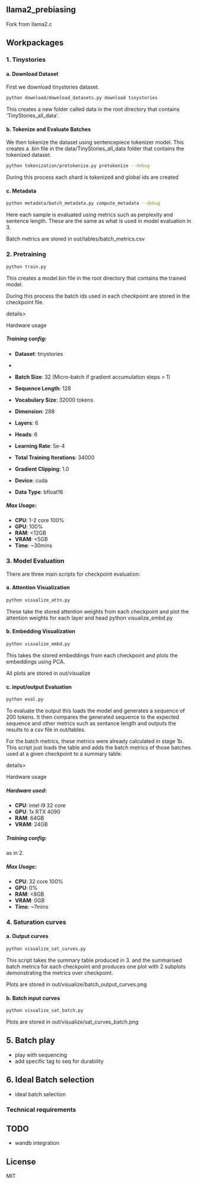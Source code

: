## llama2_prebiasing

Fork from llama2.c 

## Workpackages
### 1. Tinystories

#### a. Download Dataset 

First we download tinystories dataset. 

```bash
python download/download_datasets.py download tinystories
```

This creates a new folder called data in the root directory that contains 'TinyStories_all_data'.

#### b. Tokenize and Evaluate Batches

We then tokenize the dataset using sentencepiece tokenizer model.
This creates a .bin file in the data/TinyStories_all_data folder that contains the tokenized dataset.

```bash
python tokenization/pretokenize.py pretokenize --debug
```

During this process each shard is tokenized and global ids are created


#### c. Metadata
```bash
python metadata/batch_metadata.py compute_metadata --debug
```
Here each sample is evaluated using metrics such as perplexity and sentence length. These are the same as what is used in model evaluation in 3.

Batch metrics are stored in out/tables/batch_metrics.csv


### 2. Pretraining


```bash
python train.py
```
This creates a model.bin file in the root directory that contains the trained model.

During this process the batch ids used in each checkpoint are stored in the checkpoint file.

details>
  <summary>Hardware usage</summary>

##### Training config:
- **Dataset**: tinystories
- 
- **Batch Size**: 32 (Micro-batch if gradient accumulation steps > 1)
- **Sequence Length**: 128
- **Vocabulary Size**: 32000 tokens

- **Dimension**: 288
- **Layers**: 6
- **Heads**: 6

- **Learning Rate**: 5e-4
- **Total Training Iterations**: 34000
- **Gradient Clipping**: 1.0

- **Device**: cuda
- **Data Type**: bfloat16

##### Max Usage:
- **CPU**: 1-2 core 100%
- **GPU**: 100% 
- **RAM**: <12GB
- **VRAM**: <5GB
- **Time**: ~30mins

  
</details>




### 3. Model Evaluation
There are three main scripts for checkpoint evaluation:

#### a. Attention Visualization
```bash
python visualize_attn.py
```

These take the stored attention weights from each checkpoint and plot the attention weights for each layer and head
python visualize_embd.py

#### b. Embedding Visualization
```bash
python visualize_embd.py
```

This takes the stored embeddings from each checkpoint and plots the embeddings using PCA.

All plots are stored in out/visualize

#### c. input/output Evaluation
```bash
python eval.py
```
To evaluate the output this loads the model and generates a sequence of 200 tokens. It then compares the generated sequence to the expected sequence and other metrics such as sentance length and outputs the results to a csv file in out/tables.

For the batch metrics, these metrics were already calculated in stage 1b. This script just loads the table and adds the batch metrics of those batches used at a given checkpoint to a summary table.

details>
  <summary>Hardware usage</summary>

##### Hardware used:
- **CPU**: intel i9 32 core
- **GPU**: 1x RTX 4090 
- **RAM**: 64GB
- **VRAM**: 24GB

##### Training config:
as in 2.

##### Max Usage:
- **CPU**: 32 core 100%
- **GPU**: 0% 
- **RAM**: <8GB
- **VRAM**: 0GB
- **Time**: ~7mins

  
</details>


### 4. Saturation curves
#### a. Output curves
```bash
python visualize_sat_curves.py
```
This script takes the summary table produced in 3. and the summarised batch metrics for each checkpoint and produces one plot with 2 subplots demonstrating the metrics over checkpoint.

Plots are stored in out/visualize/batch_output_curves.png

#### b. Batch input curves

```bash
python visualize_sat_batch.py
```
Plots are stored in out/visualize/sat_curves_batch.png

## 5. Batch play
- play with sequencing 
- add specific tag to seq for durability

## 6. Ideal Batch selection
- ideal batch selection


### Technical requirements





## TODO
- wandb integration

## License

MIT
